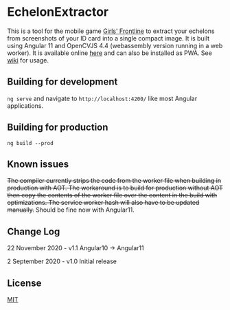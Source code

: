 # EchelonExtractor

This is a tool for the mobile game [Girls' Frontline](http://gf.sunborngame.com/) to extract your echelons from screenshots of your ID card into a single compact image. It is built using Angular 11 and OpenCVJS 4.4 (webassembly version running in a web worker). It is available online [here](https://usergitbit.github.io/EchelonExtractor/) and can also be installed as PWA. See [wiki](https://github.com/Usergitbit/EchelonExtractor/wiki/How-to-use) for usage.

## Building for development

`ng serve` and navigate to `http://localhost:4200/` like most Angular applications.

## Building for production

`ng build --prod`

## Known issues

~~The compiler currently strips the code from the worker file when building in production with AOT. The workaround is to build for production without AOT then copy the contents of the worker file over the content in the build with optimizations. The service worker hash will also have to be updated manually.~~ Should be fine now with Angular11.

## Change Log

22 November 2020 - v1.1 Angular10 -> Angular11

2 September 2020 - v1.0 Initial release

## License
[MIT](https://choosealicense.com/licenses/mit/)
